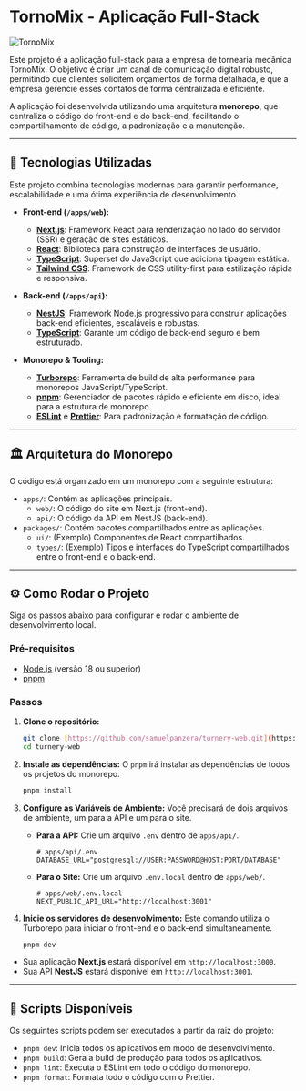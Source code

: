 # TornoMix - Aplicação Full-Stack

![TornoMix](httpsd://github.com/samuelpanzera/turnery-web/apps/web/public/assets/logotipo.png)

Este projeto é a aplicação full-stack para a empresa de tornearia mecânica TornoMix. O objetivo é criar um canal de comunicação digital robusto, permitindo que clientes solicitem orçamentos de forma detalhada, e que a empresa gerencie esses contatos de forma centralizada e eficiente.

A aplicação foi desenvolvida utilizando uma arquitetura **monorepo**, que centraliza o código do front-end e do back-end, facilitando o compartilhamento de código, a padronização e a manutenção.

---

## 🚀 Tecnologias Utilizadas

Este projeto combina tecnologias modernas para garantir performance, escalabilidade e uma ótima experiência de desenvolvimento.

- **Front-end (`/apps/web`):**
  - **[Next.js](https://nextjs.org/)**: Framework React para renderização no lado do servidor (SSR) e geração de sites estáticos.
  - **[React](https://react.dev/)**: Biblioteca para construção de interfaces de usuário.
  - **[TypeScript](https://www.typescriptlang.org/)**: Superset do JavaScript que adiciona tipagem estática.
  - **[Tailwind CSS](https://tailwindcss.com/)**: Framework de CSS utility-first para estilização rápida e responsiva.

- **Back-end (`/apps/api`):**
  - **[NestJS](https://nestjs.com/)**: Framework Node.js progressivo para construir aplicações back-end eficientes, escaláveis e robustas.
  - **[TypeScript](https://www.typescriptlang.org/)**: Garante um código de back-end seguro e bem estruturado.

- **Monorepo & Tooling:**
  - **[Turborepo](https://turbo.build/repo)**: Ferramenta de build de alta performance para monorepos JavaScript/TypeScript.
  - **[pnpm](https://pnpm.io/)**: Gerenciador de pacotes rápido e eficiente em disco, ideal para a estrutura de monorepo.
  - **[ESLint](https://eslint.org/)** e **[Prettier](https://prettier.io/)**: Para padronização e formatação de código.

---

## 🏛️ Arquitetura do Monorepo

O código está organizado em um monorepo com a seguinte estrutura:

- `apps/`: Contém as aplicações principais.
  - `web/`: O código do site em Next.js (front-end).
  - `api/`: O código da API em NestJS (back-end).
- `packages/`: Contém pacotes compartilhados entre as aplicações.
  - `ui/`: (Exemplo) Componentes de React compartilhados.
  - `types/`: (Exemplo) Tipos e interfaces do TypeScript compartilhados entre o front-end e o back-end.

---

## ⚙️ Como Rodar o Projeto

Siga os passos abaixo para configurar e rodar o ambiente de desenvolvimento local.

### Pré-requisitos

- [Node.js](https://nodejs.org/en) (versão 18 ou superior)
- [pnpm](https://pnpm.io/installation)

### Passos

1.  **Clone o repositório:**

    ```bash
    git clone [https://github.com/samuelpanzera/turnery-web.git](https://github.com/samuelpanzera/turnery-web.git)
    cd turnery-web
    ```

2.  **Instale as dependências:**
    O `pnpm` irá instalar as dependências de todos os projetos do monorepo.

    ```bash
    pnpm install
    ```

3.  **Configure as Variáveis de Ambiente:**
    Você precisará de dois arquivos de ambiente, um para a API e um para o site.
    - **Para a API:** Crie um arquivo `.env` dentro de `apps/api/`.

      ```
      # apps/api/.env
      DATABASE_URL="postgresql://USER:PASSWORD@HOST:PORT/DATABASE"
      ```

    - **Para o Site:** Crie um arquivo `.env.local` dentro de `apps/web/`.
      ```
      # apps/web/.env.local
      NEXT_PUBLIC_API_URL="http://localhost:3001"
      ```

4.  **Inicie os servidores de desenvolvimento:**
    Este comando utiliza o Turborepo para iniciar o front-end e o back-end simultaneamente.
    ```bash
    pnpm dev
    ```

- Sua aplicação **Next.js** estará disponível em `http://localhost:3000`.
- Sua API **NestJS** estará disponível em `http://localhost:3001`.

---

## 📜 Scripts Disponíveis

Os seguintes scripts podem ser executados a partir da raiz do projeto:

- `pnpm dev`: Inicia todos os aplicativos em modo de desenvolvimento.
- `pnpm build`: Gera a build de produção para todos os aplicativos.
- `pnpm lint`: Executa o ESLint em todo o código do monorepo.
- `pnpm format`: Formata todo o código com o Prettier.
